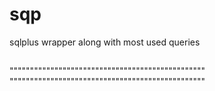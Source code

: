 # sqp
sqlplus wrapper along with most used queries
##
""""""""""""""""""""""""""""""""""""""""""""""""
""""""""""""""""""""""""""""""""""""""""""""""""

